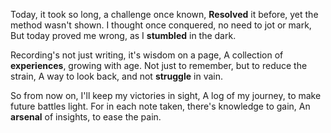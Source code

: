 Today, it took so long, a challenge once known,
**Resolved** it before, yet the method wasn't shown.
I thought once conquered, no need to jot or mark,
But today proved me wrong, as I **stumbled** in the dark.

Recording's not just writing, it's wisdom on a page,
A collection of **experiences**, growing with age.
Not just to remember, but to reduce the strain,
A way to look back, and not **struggle** in vain.

So from now on, I'll keep my victories in sight,
A log of my journey, to make future battles light.
For in each note taken, there's knowledge to gain,
An **arsenal** of insights, to ease the pain.